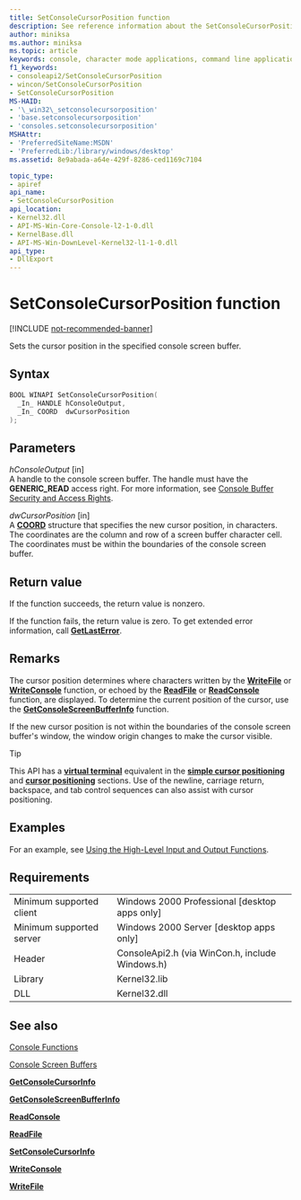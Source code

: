 ```yaml
---
title: SetConsoleCursorPosition function
description: See reference information about the SetConsoleCursorPosition function, which sets the cursor position in the specified console screen buffer.
author: miniksa
ms.author: miniksa
ms.topic: article
keywords: console, character mode applications, command line applications, terminal applications, console api
f1_keywords:
- consoleapi2/SetConsoleCursorPosition
- wincon/SetConsoleCursorPosition
- SetConsoleCursorPosition
MS-HAID:
- '\_win32\_setconsolecursorposition'
- 'base.setconsolecursorposition'
- 'consoles.setconsolecursorposition'
MSHAttr:
- 'PreferredSiteName:MSDN'
- 'PreferredLib:/library/windows/desktop'
ms.assetid: 8e9abada-a64e-429f-8286-ced1169c7104

topic_type:
- apiref
api_name:
- SetConsoleCursorPosition
api_location:
- Kernel32.dll
- API-MS-Win-Core-Console-l2-1-0.dll
- KernelBase.dll
- API-MS-Win-DownLevel-Kernel32-l1-1-0.dll
api_type:
- DllExport
---
```


# SetConsoleCursorPosition function

[!INCLUDE [not-recommended-banner](./includes/not-recommended-banner.md)]

Sets the cursor position in the specified console screen buffer.

## Syntax

```C
BOOL WINAPI SetConsoleCursorPosition(
  _In_ HANDLE hConsoleOutput,
  _In_ COORD  dwCursorPosition
);
```

## Parameters

*hConsoleOutput* \[in\]  
A handle to the console screen buffer. The handle must have the **GENERIC\_READ** access right. For more information, see [Console Buffer Security and Access Rights](console-buffer-security-and-access-rights.md).

*dwCursorPosition* \[in\]  
A [**COORD**](coord-str.md) structure that specifies the new cursor position, in characters. The coordinates are the column and row of a screen buffer character cell. The coordinates must be within the boundaries of the console screen buffer.

## Return value

If the function succeeds, the return value is nonzero.

If the function fails, the return value is zero. To get extended error information, call [**GetLastError**](https://msdn.microsoft.com/library/windows/desktop/ms679360).

## Remarks

The cursor position determines where characters written by the [**WriteFile**](https://msdn.microsoft.com/library/windows/desktop/aa365747) or [**WriteConsole**](writeconsole.md) function, or echoed by the [**ReadFile**](https://msdn.microsoft.com/library/windows/desktop/aa365467) or [**ReadConsole**](readconsole.md) function, are displayed. To determine the current position of the cursor, use the [**GetConsoleScreenBufferInfo**](getconsolescreenbufferinfo.md) function.

If the new cursor position is not within the boundaries of the console screen buffer's window, the window origin changes to make the cursor visible.

> [!TIP]
> This API has a **[virtual terminal](console-virtual-terminal-sequences.md)** equivalent in the **[simple cursor positioning](console-virtual-terminal-sequences.md#simple-cursor-positioning)** and **[cursor positioning](console-virtual-terminal-sequences.md#cursor-positioning)** sections. Use of the newline, carriage return, backspace, and tab control sequences can also assist with cursor positioning.

## Examples

For an example, see [Using the High-Level Input and Output Functions](using-the-high-level-input-and-output-functions.md).

## Requirements

| | |
|-|-|
| Minimum supported client | Windows 2000 Professional \[desktop apps only\] |
| Minimum supported server | Windows 2000 Server \[desktop apps only\] |
| Header | ConsoleApi2.h (via WinCon.h, include Windows.h) |
| Library | Kernel32.lib |
| DLL | Kernel32.dll |

## See also

[Console Functions](console-functions.md)

[Console Screen Buffers](console-screen-buffers.md)

[**GetConsoleCursorInfo**](getconsolecursorinfo.md)

[**GetConsoleScreenBufferInfo**](getconsolescreenbufferinfo.md)

[**ReadConsole**](readconsole.md)

[**ReadFile**](https://msdn.microsoft.com/library/windows/desktop/aa365467)

[**SetConsoleCursorInfo**](setconsolecursorinfo.md)

[**WriteConsole**](writeconsole.md)

[**WriteFile**](https://msdn.microsoft.com/library/windows/desktop/aa365747)
